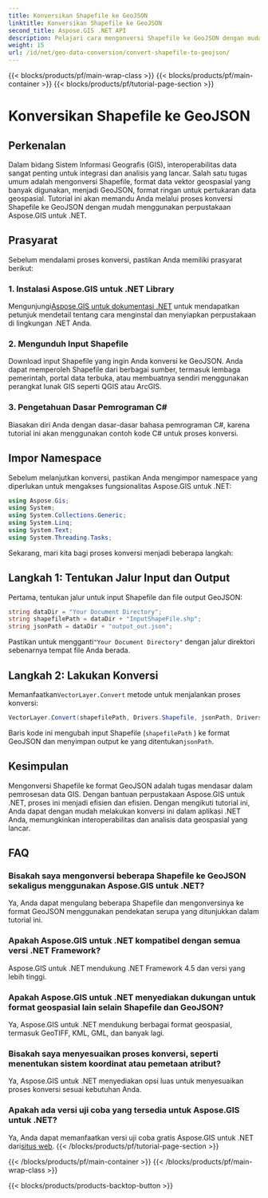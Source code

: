 ```yaml
---
title: Konversikan Shapefile ke GeoJSON
linktitle: Konversikan Shapefile ke GeoJSON
second_title: Aspose.GIS .NET API
description: Pelajari cara mengonversi Shapefile ke GeoJSON dengan mudah di .NET menggunakan Aspose.GIS. Ikuti panduan langkah demi langkah kami untuk interoperabilitas data yang lancar.
weight: 15
url: /id/net/geo-data-conversion/convert-shapefile-to-geojson/
---
```


{{< blocks/products/pf/main-wrap-class >}}
{{< blocks/products/pf/main-container >}}
{{< blocks/products/pf/tutorial-page-section >}}

# Konversikan Shapefile ke GeoJSON

## Perkenalan
Dalam bidang Sistem Informasi Geografis (GIS), interoperabilitas data sangat penting untuk integrasi dan analisis yang lancar. Salah satu tugas umum adalah mengonversi Shapefile, format data vektor geospasial yang banyak digunakan, menjadi GeoJSON, format ringan untuk pertukaran data geospasial. Tutorial ini akan memandu Anda melalui proses konversi Shapefile ke GeoJSON dengan mudah menggunakan perpustakaan Aspose.GIS untuk .NET.
## Prasyarat
Sebelum mendalami proses konversi, pastikan Anda memiliki prasyarat berikut:
### 1. Instalasi Aspose.GIS untuk .NET Library
 Mengunjungi[Aspose.GIS untuk dokumentasi .NET](https://reference.aspose.com/gis/net/) untuk mendapatkan petunjuk mendetail tentang cara menginstal dan menyiapkan perpustakaan di lingkungan .NET Anda.
### 2. Mengunduh Input Shapefile
Download input Shapefile yang ingin Anda konversi ke GeoJSON. Anda dapat memperoleh Shapefile dari berbagai sumber, termasuk lembaga pemerintah, portal data terbuka, atau membuatnya sendiri menggunakan perangkat lunak GIS seperti QGIS atau ArcGIS.
### 3. Pengetahuan Dasar Pemrograman C#
Biasakan diri Anda dengan dasar-dasar bahasa pemrograman C#, karena tutorial ini akan menggunakan contoh kode C# untuk proses konversi.

## Impor Namespace
Sebelum melanjutkan konversi, pastikan Anda mengimpor namespace yang diperlukan untuk mengakses fungsionalitas Aspose.GIS untuk .NET:
```csharp
using Aspose.Gis;
using System;
using System.Collections.Generic;
using System.Linq;
using System.Text;
using System.Threading.Tasks;
```

Sekarang, mari kita bagi proses konversi menjadi beberapa langkah:
## Langkah 1: Tentukan Jalur Input dan Output
Pertama, tentukan jalur untuk input Shapefile dan file output GeoJSON:
```csharp
string dataDir = "Your Document Directory";
string shapefilePath = dataDir + "InputShapeFile.shp";
string jsonPath = dataDir + "output_out.json";
```
 Pastikan untuk mengganti`"Your Document Directory"` dengan jalur direktori sebenarnya tempat file Anda berada.
## Langkah 2: Lakukan Konversi
 Memanfaatkan`VectorLayer.Convert` metode untuk menjalankan proses konversi:
```csharp
VectorLayer.Convert(shapefilePath, Drivers.Shapefile, jsonPath, Drivers.GeoJson);
```
Baris kode ini mengubah input Shapefile (`shapefilePath` ) ke format GeoJSON dan menyimpan output ke yang ditentukan`jsonPath`.

## Kesimpulan
Mengonversi Shapefile ke format GeoJSON adalah tugas mendasar dalam pemrosesan data GIS. Dengan bantuan perpustakaan Aspose.GIS untuk .NET, proses ini menjadi efisien dan efisien. Dengan mengikuti tutorial ini, Anda dapat dengan mudah melakukan konversi ini dalam aplikasi .NET Anda, memungkinkan interoperabilitas dan analisis data geospasial yang lancar.
## FAQ
### Bisakah saya mengonversi beberapa Shapefile ke GeoJSON sekaligus menggunakan Aspose.GIS untuk .NET?
Ya, Anda dapat mengulang beberapa Shapefile dan mengonversinya ke format GeoJSON menggunakan pendekatan serupa yang ditunjukkan dalam tutorial ini.
### Apakah Aspose.GIS untuk .NET kompatibel dengan semua versi .NET Framework?
Aspose.GIS untuk .NET mendukung .NET Framework 4.5 dan versi yang lebih tinggi.
### Apakah Aspose.GIS untuk .NET menyediakan dukungan untuk format geospasial lain selain Shapefile dan GeoJSON?
Ya, Aspose.GIS untuk .NET mendukung berbagai format geospasial, termasuk GeoTIFF, KML, GML, dan banyak lagi.
### Bisakah saya menyesuaikan proses konversi, seperti menentukan sistem koordinat atau pemetaan atribut?
Ya, Aspose.GIS untuk .NET menyediakan opsi luas untuk menyesuaikan proses konversi sesuai kebutuhan Anda.
### Apakah ada versi uji coba yang tersedia untuk Aspose.GIS untuk .NET?
 Ya, Anda dapat memanfaatkan versi uji coba gratis Aspose.GIS untuk .NET dari[situs web](https://releases.aspose.com/).
{{< /blocks/products/pf/tutorial-page-section >}}

{{< /blocks/products/pf/main-container >}}
{{< /blocks/products/pf/main-wrap-class >}}

{{< blocks/products/products-backtop-button >}}
